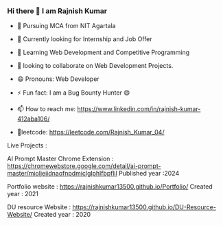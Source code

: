 ### Hi there 👋 I am Rajnish Kumar 

- :book: Pursuing MCA from NIT Agartala
- 🤔  Currently looking for Internship and Job Offer 
- 🌱  Learning Web Development and Competitive Programming
- 👯  looking to collaborate on Web Development Projects.
- 😄  Pronouns: Web Developer
- ⚡  Fun fact: I am a Bug Bounty Hunter 😄

- 📫 How to reach me: https://www.linkedin.com/in/rajnish-kumar-412aba106/
- :link:leetcode: https://leetcode.com/Rajnish_Kumar_04/


Live Projects : 

AI Prompt Master Chrome Extension : https://chromewebstore.google.com/detail/ai-prompt-master/mioljeiidnaofnpdmiclglphlfbpflil   Published year :2024

Portfolio website :  https://rajnishkumar13500.github.io/Portfolio/                          Created year : 2021 

DU resource Website : https://rajnishkumar13500.github.io/DU-Resource-Website/               Created year : 2020


